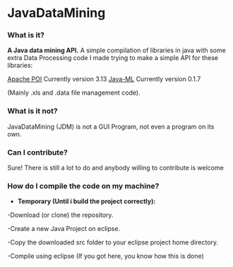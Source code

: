 # JavaDataMining

### What is it? ###
**A Java data mining API.** A simple compilation of libraries in java with some extra Data Processing code I made trying to make a simple API for these libraries:

[Apache POI](https://poi.apache.org/) Currently version 3.13
[Java-ML](http://java-ml.sourceforge.net/) Currently version 0.1.7

(Mainly .xls and .data file management code).

### What is it not? ###
JavaDataMining (JDM) is not a GUI Program, not even a program on its own.

### Can I contribute? ###
Sure! There is still a lot to do and anybody willing to contribute is welcome


### How do I compile the code on my machine? ###

- **Temporary (Until i build the project correctly):**

-Download (or clone) the repository.

-Create a new Java Project on eclipse.

-Copy the downloaded src folder to your eclipse project home directory.

-Compile using eclipse (If you got here, you know how this is done)

